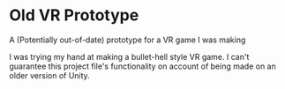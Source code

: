 # Old VR Prototype
 A (Potentially out-of-date) prototype for a VR game I was making

I was trying my hand at making a bullet-hell style VR game.
I can't guarantee this project file's functionality on account of being made on an older version of Unity.
